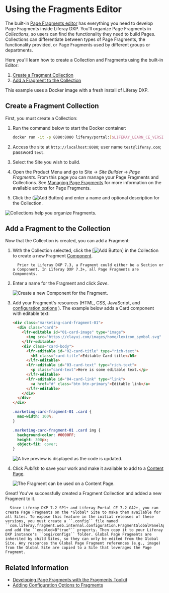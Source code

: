 # Using the Fragments Editor

The built-in [Page Fragments editor](../reference/fragments/page-fragment-editor-interface-reference.md) has everything you need to develop Page Fragments inside Liferay DXP. You'll organize Page Fragments in *Collections*, so users can find the functionality they need to build Pages. Collections can differentiate between types of Page Fragments, the functionality provided, or Page Fragments used by different groups or departments.

Here you'll learn how to create a Collection and Fragments using the built-in Editor:

1. [Create a Fragment Collection](#create-a-fragment-collection)
1. [Add a Fragment to the Collection](#add-a-fragment-to-the-collection)

This example uses a Docker image with a fresh install of Liferay DXP.

## Create a Fragment Collection

First, you must create a Collection:

1. Run the command below to start the Docker container:

    ```bash
    docker run -it -p 8080:8080 liferay/portal:[$LIFERAY_LEARN_CE_VERSION$]
    ```

1. Access the site at `http://localhost:8080`; user name `test@liferay.com`; password `test`.
1. Select the Site you wish to build.
1. Open the Product Menu and go to Site &rarr; *Site Builder* &rarr; *Page Fragments*. From this page you can manage your Page Fragments and Collections. See [Managing Page Fragments](../../displaying-content/using-fragments/managing-page-fragments.md) for more information on the available actions for Page Fragments.
1. Click the (![Add Button](../../../images/icon-add-app.png)) and enter a name and optional description for the Collection.

![Collections help you organize Fragments.](./using-the-fragments-editor/images/01.png)

## Add a Fragment to the Collection

Now that the Collection is created, you can add a Fragment:

1. With the Collection selected, click the [![Add Button](../../../images/icon-add.png)] in the Collection to create a new Fragment [Component](../../creating-pages/building-and-managing-content-pages/content-pages-overview.md#basic-components).

    ```note::
      Prior to Liferay DXP 7.3, a Fragment could either be a Section or a Component. In Liferay DXP 7.3+, all Page Fragments are Components.
    ```

1. Enter a name for the Fragment and click *Save*.

    ![Create a new Component for the Fragment.](./using-the-fragments-editor/images/02.png)

1. Add your Fragment's resources (HTML, CSS, JavaScript, and [configuration options](./adding-configuration-options-to-fragments.md) <!-- TODO: Fix link -->). The example below adds a Card component with editable text:

    ```html
    <div class="marketing-card-fragment-01">
      <div class="card">
        <lfr-editable id="01-card-image" type="image">
          <img src="https://clayui.com/images/home/lexicon_symbol.svg" class="card-img-top" alt="Clay UI Logo">
        </lfr-editable>
        <div class="card-body">
          <lfr-editable id="02-card-title" type="rich-text">
            <h5 class="card-title">Editable Card title</h5>
          </lfr-editable>
          <lfr-editable id="03-card-text" type="rich-text">
            <p class="card-text">Here is some editable text.</p>
          </lfr-editable>
          <lfr-editable id="04-card-link" type="link">
            <a href="#" class="btn btn-primary">Editable link</a>
          </lfr-editable>
        </div>
      </div>
    </div>
    ```

    ```css
    .marketing-card-fragment-01 .card {
      max-width: 100%;
    }

    .marketing-card-fragment-01 .card img {
      background-color: #0000FF;
      height: 300px;
      object-fit: cover;
    }
    ```

    ![A live preview is displayed as the code is updated.](./using-the-fragments-editor/images/03.png)

1. Click *Publish* to save your work and make it available to add to a [Content Page](../../creating-pages/understanding-pages/understanding-pages.md#content-pages).

    ![The Fragment can be used on a Content Page.](./using-the-fragments-editor/images/04.png)

Great! You've successfully created a Fragment Collection and added a new Fragment to it.

```note::
  Since Liferay DXP 7.2 SP1+ and Liferay Portal CE 7.2 GA2+, you can create Page Fragments on the *Global* Site to make them available for all Sites. To expose this feature in the initial releases of these versions, you must create a ``.config`` file named ``com.liferay.fragment.web.internal.configuration.FragmentGlobalPanelAppConfiguration.config`` and add the ``enabled=B"true"`` property. Then copy it to your Liferay DXP instance's ``osgi/configs`` folder. Global Page Fragments are inherited by child Sites, so they can only be edited from the Global Site. Any resources the Global Page Fragment references (e.g., image) from the Global Site are copied to a Site that leverages the Page Fragment.
```

## Related Information

* [Developing Page Fragments with the Fragments Toolkit](./using-the-fragments-toolkit.md)
* [Adding Configuration Options to Fragments](./adding-configuration-options-to-fragments.md)

